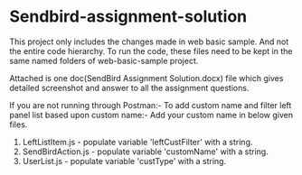 # Sendbird-assignment-solution
 
This project only includes the changes made in web basic sample. And not the entire code hierarchy. To run the code, these files need to be kept in the same named folders of web-basic-sample project.

Attached is one doc(SendBird Assignment Solution.docx) file which gives detailed screenshot and answer to all the assignment questions.

If you are not running through Postman:-
To add custom name and filter left panel list based upon custom name:-
Add your custom name in below given files.
1. LeftListItem.js - populate variable 'leftCustFilter' with a string.
2. SendBirdAction.js - populate variable 'customName' with a string. 
3. UserList.js - populate variable 'custType' with a string.


